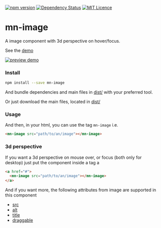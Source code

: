 [![npm version](https://badge.fury.io/js/mn-image.svg)](https://badge.fury.io/js/mn-image)
[![Dependency Status](https://gemnasium.com/badges/github.com/minimalist-components/mn-image.svg)](https://gemnasium.com/github.com/minimalist-components/mn-image)
[![MIT Licence](https://badges.frapsoft.com/os/mit/mit.svg?v=103)](https://opensource.org/licenses/mit-license.php)   

# mn-image

A image component with 3d perspective on hover/focus.

See the [demo](https://minimalist-components.github.io/mn-image/)

[![preview demo](https://raw.githubusercontent.com/minimalist-components/mn-image/master/sources/imgs/preview.gif)](https://minimalist-components.github.io/mn-image/)

### Install

```sh
npm install --save mn-image
```

And bundle dependencies and main files in [dist/](https://github.com/minimalist-components/mn-image/tree/master/dist) with your preferred tool.

Or just download the main files, located in [dist/](https://github.com/minimalist-components/mn-image/tree/master/dist)

### Usage

And then, in your html, you can use the tag ```mn-image``` i.e.

```html
<mn-image src="path/to/an/image"></mn-image>
```

### 3d perspective

If you want a 3d perspective on mouse over, or focus (both only for desktop) just put the component inside a tag a

```html
<a href="#">
  <mn-image src="path/to/an/image"></mn-image>
</a>
```

And if you want more, the following attributes from image are supported in this component

- [src](http://www.w3schools.com/tags/att_img_src.asp)
- [alt](http://www.w3schools.com/tags/att_img_alt.asp)
- [title](http://www.w3schools.com/tags/att_global_title.asp)
- [draggable](http://www.w3schools.com/tags/att_global_draggable.asp)
